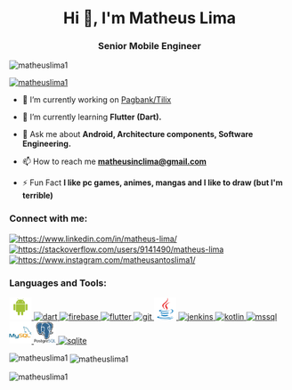<h1 align="center">Hi 👋, I'm Matheus Lima</h1>
<h3 align="center">Senior Mobile Engineer</h3>

<p align="left"> <img src="https://komarev.com/ghpvc/?username=matheuslima1&label=Profile%20views&color=0e75b6&style=flat" alt="matheuslima1" /> </p>

<p align="left"> <a href="https://github.com/ryo-ma/github-profile-trophy"><img src="https://github-profile-trophy.vercel.app/?username=matheuslima1" alt="matheuslima1" /></a> </p>

- 🔭 I’m currently working on [Pagbank/Tilix](@pagseguro)

- 🌱 I’m currently learning **Flutter (Dart).**

- 💬 Ask me about **Android, Architecture components, Software Engineering.**

- 📫 How to reach me **matheusinclima@gmail.com**

- ⚡ Fun Fact **I like pc games, animes, mangas and I like to draw (but I'm terrible)**

<h3 align="left">Connect with me:</h3>
<p align="left">
<a href="https://linkedin.com/in/https://www.linkedin.com/in/matheus-lima/" target="blank"><img align="center" src="https://cdn.jsdelivr.net/npm/simple-icons@3.0.1/icons/linkedin.svg" alt="https://www.linkedin.com/in/matheus-lima/" height="30" width="40" /></a>
<a href="https://stackoverflow.com/users/https://stackoverflow.com/users/9141490/matheus-lima" target="blank"><img align="center" src="https://cdn.jsdelivr.net/npm/simple-icons@3.0.1/icons/stackoverflow.svg" alt="https://stackoverflow.com/users/9141490/matheus-lima" height="30" width="40" /></a>
<a href="https://instagram.com/https://www.instagram.com/matheusantoslima1/" target="blank"><img align="center" src="https://cdn.jsdelivr.net/npm/simple-icons@3.0.1/icons/instagram.svg" alt="https://www.instagram.com/matheusantoslima1/" height="30" width="40" /></a>
</p>

<h3 align="left">Languages and Tools:</h3>
<p align="left"> <a href="https://developer.android.com" target="_blank"> <img src="https://raw.githubusercontent.com/devicons/devicon/master/icons/android/android-original-wordmark.svg" alt="android" width="40" height="40"/> </a> <a href="https://dart.dev" target="_blank"> <img src="https://www.vectorlogo.zone/logos/dartlang/dartlang-icon.svg" alt="dart" width="40" height="40"/> </a> <a href="https://firebase.google.com/" target="_blank"> <img src="https://www.vectorlogo.zone/logos/firebase/firebase-icon.svg" alt="firebase" width="40" height="40"/> </a> <a href="https://flutter.dev" target="_blank"> <img src="https://www.vectorlogo.zone/logos/flutterio/flutterio-icon.svg" alt="flutter" width="40" height="40"/> </a> <a href="https://git-scm.com/" target="_blank"> <img src="https://www.vectorlogo.zone/logos/git-scm/git-scm-icon.svg" alt="git" width="40" height="40"/> </a> <a href="https://www.java.com" target="_blank"> <img src="https://raw.githubusercontent.com/devicons/devicon/master/icons/java/java-original.svg" alt="java" width="40" height="40"/> </a> <a href="https://www.jenkins.io" target="_blank"> <img src="https://www.vectorlogo.zone/logos/jenkins/jenkins-icon.svg" alt="jenkins" width="40" height="40"/> </a> <a href="https://kotlinlang.org" target="_blank"> <img src="https://www.vectorlogo.zone/logos/kotlinlang/kotlinlang-icon.svg" alt="kotlin" width="40" height="40"/> </a> <a href="https://www.microsoft.com/en-us/sql-server" target="_blank"> <img src="https://cdn.worldvectorlogo.com/logos/microsoft-sql-server.svg" alt="mssql" width="40" height="40"/> </a> <a href="https://www.mysql.com/" target="_blank"> <img src="https://raw.githubusercontent.com/devicons/devicon/master/icons/mysql/mysql-original-wordmark.svg" alt="mysql" width="40" height="40"/> </a> <a href="https://www.postgresql.org" target="_blank"> <img src="https://raw.githubusercontent.com/devicons/devicon/master/icons/postgresql/postgresql-original-wordmark.svg" alt="postgresql" width="40" height="40"/> </a> <a href="https://www.sqlite.org/" target="_blank"> <img src="https://www.vectorlogo.zone/logos/sqlite/sqlite-icon.svg" alt="sqlite" width="40" height="40"/> </a> </p>

<p><img align="left" src="https://github-readme-stats.vercel.app/api/top-langs?username=matheuslima1&show_icons=true&locale=en&layout=compact" alt="matheuslima1" /></p>

<p>&nbsp;<img align="center" src="https://github-readme-stats.vercel.app/api?username=matheuslima1&show_icons=true&locale=en" alt="matheuslima1" /></p>

<p><img align="center" src="https://github-readme-streak-stats.herokuapp.com/?user=matheuslima1&" alt="matheuslima1" /></p>
